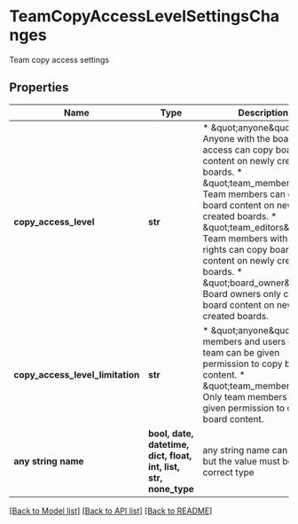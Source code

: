 # TeamCopyAccessLevelSettingsChanges

Team copy access settings

## Properties
Name | Type | Description | Notes
------------ | ------------- | ------------- | -------------
**copy_access_level** | **str** |  * \&quot;anyone\&quot;:       Anyone with the board access can copy board content on newly created boards. * \&quot;team_members\&quot;: Team members can copy board content on newly created boards. * \&quot;team_editors\&quot;: Team members with editing rights can copy board content on newly created boards. * \&quot;board_owner\&quot;:  Board owners only can copy board content on newly created boards.  | [optional] 
**copy_access_level_limitation** | **str** |  * \&quot;anyone\&quot;:       Team members and users outside team can be given permission to copy board content. * \&quot;team_members\&quot;: Only team members can be given permission to copy board content.  | [optional] 
**any string name** | **bool, date, datetime, dict, float, int, list, str, none_type** | any string name can be used but the value must be the correct type | [optional]

[[Back to Model list]](../README.md#documentation-for-models) [[Back to API list]](../README.md#documentation-for-api-endpoints) [[Back to README]](../README.md)


